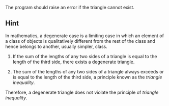 The program should raise an error if the triangle cannot exist.

## Hint

In mathematics, a degenerate case is a limiting case in which an element of a
class of objects is qualitatively different from the rest of the class and hence
belongs to another, usually simpler, class.

1. If the sum of the lengths of any two sides of a triangle is equal to the
   length of the third side, there exists a degenerate triangle.

2. The sum of the lengths of any two sides of a triangle always exceeds or is
   equal to the length of the third side, a principle known as the _triangle
   inequality_.

Therefore, a degenerate triangle does not violate the principle of _triangle
inequality_.
